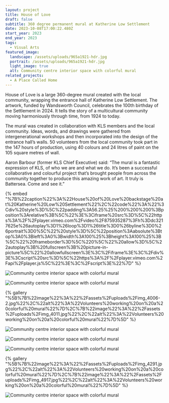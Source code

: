 ```yaml
---
layout: project
title: House of Love
draft: false
subtitle: 360 degree permanent mural at Katherine Low Settlement
date: 2023-10-08T17:00:22.480Z
start_year: 2023
end_year: 2023
tags:
  - Visual Arts
featured_image:
  landscape: /assets/uploads/965a1921-hdr.jpg
  portrait: /assets/uploads/965a1921-hdr.jpg
  light_image: true
  alt: Community centre interior space with colorful mural
related_projects:
  - A Place Called Home
---
```

House of Love is a large 360-degree mural created with the local community, wrapping the entrance hall of Katherine Low Settlement. The artwork, funded by Wandsworth Council, celebrates the 100th birthday of the Settlement in 2024. It tells the story of a multicultural community moving harmoniously through time, from 1924 to today. 

The mural was created in collaboration with KLS members and the local community. Ideas, words, and drawings were gathered from intergenerational workshops and then incorporated into the design of the entrance hall’s walls. 50 volunteers from the local community took part in the 147 hours of production, using 40 colours and 24 litres of paint on the 105 square metres of wall.

Aaron Barbour (former KLS Chief Executive) said: “The mural is a fantastic expression of KLS, of who we are and what we do. It’s been a successful collaborative and colourful project that’s brought people from across the community together to produce this amazing work of art. It truly is Battersea. Come and see it.”

{% embed "%7B%22caption%22%3A%22House%20of%20Love%20backstage%20at%20Katherine%20Low%20Settlement%22%2C%22code%22%3A%22%3Cdiv%20style%3D%5C%22padding%3A56.25%25%200%200%200%3Bposition%3Arelative%3B%5C%22%3E%3Ciframe%20src%3D%5C%22https%3A%2F%2Fplayer.vimeo.com%2Fvideo%2F875935287%3Fh%3Ddc3217625e%26autoplay%3D1%26loop%3D1%26title%3D0%26byline%3D0%26portrait%3D0%5C%22%20style%3D%5C%22position%3Aabsolute%3Btop%3A0%3Bleft%3A0%3Bwidth%3A100%25%3Bheight%3A100%25%3B%5C%22%20frameborder%3D%5C%220%5C%22%20allow%3D%5C%22autoplay%3B%20fullscreen%3B%20picture-in-picture%5C%22%20allowfullscreen%3E%3C%2Fiframe%3E%3C%2Fdiv%3E%3Cscript%20src%3D%5C%22https%3A%2F%2Fplayer.vimeo.com%2Fapi%2Fplayer.js%5C%22%3E%3C%2Fscript%3E%22%7D" %}

![Community centre interior space with colorful mural](/assets/uploads/965a1906-hdr.jpg)

![Community centre interior space with colorful mural](/assets/uploads/965a1930-hdr.jpg)

{% gallery "%5B%7B%22image%22%3A%22%2Fassets%2Fuploads%2Fimg_4006-2.jpg%22%2C%22alt%22%3A%22Volunteers%20working%20on%20a%20colorful%20mural%22%7D%2C%7B%22image%22%3A%22%2Fassets%2Fuploads%2Fimg_4011.jpg%22%2C%22alt%22%3A%22Volunteers%20working%20on%20a%20colorful%20mural%22%7D%5D" %}

![Community centre interior space with colorful mural](/assets/uploads/965a1973-hdr.jpg)

![Community centre interior space with colorful mural](/assets/uploads/965a1915-hdr.jpg)

![Community centre interior space with colorful mural](/assets/uploads/965a1976-hdr.jpg)



{% gallery "%5B%7B%22image%22%3A%22%2Fassets%2Fuploads%2Fimg_4291.jpg%22%2C%22alt%22%3A%22Volunteers%20working%20on%20a%20colorful%20mural%22%7D%2C%7B%22image%22%3A%22%2Fassets%2Fuploads%2Fimg_4917.jpg%22%2C%22alt%22%3A%22Volunteers%20working%20on%20a%20colorful%20mural%22%7D%5D" %}

![Community centre interior space with colorful mural](/assets/uploads/965a1952-hdr.jpg)